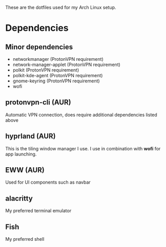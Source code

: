 These are the dotfiles used for my Arch Linux setup.

# Dependencies

## Minor dependencies

- networkmanager (ProtonVPN requirement)
- network-manager-applet (ProtonVPN requirement)
- polkit (ProtonVPN requirement)
- polkit-kde-agent (ProtonVPN requirement)
- gnome-keyring (ProtonVPN requirement)
- wofi

## protonvpn-cli (AUR)

Automatic VPN connection, does require additional dependencies listed above

## hyprland (AUR)

This is the tiling window manager I use.
I use in combination with **wofi** for app launching.

## EWW (AUR)

Used for UI components such as navbar

## alacritty

My preferred terminal emulator

## Fish

My preferred shell
